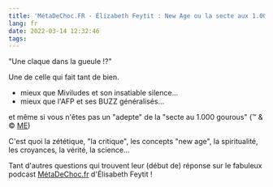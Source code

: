 ```yaml
---
title: 'MétaDeChoc.FR - Élizabeth Feytit : New Age ou la secte aux 1.000 gourous...'
lang: fr
date: 2022-03-14 12:32:46
tags:
---
```


"Une claque dans la gueule !?"

Une de celle qui fait tant de bien.

- mieux que Miviludes et son insatiable silence...
- mieux que l'AFP et ses BUZZ généralisés...

et même si vous n'êtes pas un "adepte" de la "secte au 1.000 gourous" (™ & © [ME](mailto:gandalf@gk2.net))

C'est quoi la zététique, "la critique", les concepts "new age", la spiritualité, les croyances, la vérité, la science...

Tant d'autres questions qui trouvent leur (début de) réponse sur le fabuleux podcast [MétaDeChoc.fr](https://metadechoc.fr/) d'Élisabeth Feytit !